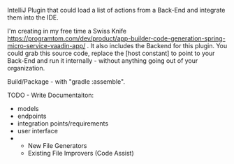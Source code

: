 IntelliJ Plugin that could load a list of actions from a Back-End and integrate them into the IDE.

I'm creating in my free time a Swiss Knife https://programtom.com/dev/product/app-builder-code-generation-spring-micro-service-vaadin-app/ .
It also includes the Backend for this plugin. You could grab this source code, replace the [host constant] to point to your Back-End and run it internally - without anything going out of your organization.

Build/Package - with "gradle :assemble".

TODO - Write Documentaiton:
- models
- endpoints
- integration points/requirements
- user interface
- - New File Generators
  - Existing File Improvers (Code Assist)

